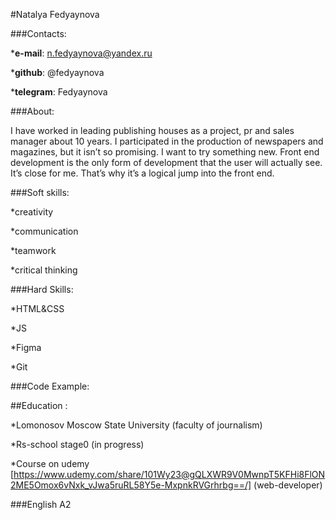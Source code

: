 #Natalya Fedyaynova


###Contacts:

*__e-mail__: n.fedyaynova@yandex.ru

*__github__: @fedyaynova

*__telegram__: Fedyaynova

###About:


I have worked in leading publishing houses as a project, pr and sales manager about 10 years.
I participated in the production of newspapers and magazines,  but it isn’t so promising. I want to try something new.
Front end development is the only form of development that the user will actually see. It’s close for me. 
That’s why it’s a logical jump into the front end.

###Soft skills:


*сreativity

*сommunication

*teamwork 

*critical thinking


###Hard Skills:


*HTML&CSS

*JS

*Figma

*Git


###Code Example:


##Education : 

*Lomonosov Moscow State University (faculty of journalism)

*Rs-school stage0 (in progress)

*Course on udemy [https://www.udemy.com/share/101Wy23@gQLXWR9V0MwnpT5KFHi8FlON2ME5Omox6vNxk_vJwa5ruRL58Y5e-MxpnkRVGrhrbg==/] (web-developer)


###English A2
